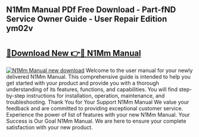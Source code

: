 ## N1Mm Manual PDf Free Download - Part-fND Service Owner Guide - User Repair Edition ym02v

# <h2><a href="http://cf129.oget.top/?id=N1Mm+Manual">🔗Download New 👉🔴 N1Mm Manual</a></h2>

[![N1Mm Manual new download](https://i.imgur.com/5g1atiW.png)](http://cf129.oget.top/?id=N1Mm+Manual)
Welcome to the user manual for your newly delivered N1Mm Manual. This comprehensive guide is intended to help you get started with your product and provide you with a thorough understanding of its features, functions, and capabilities. You will find step-by-step instructions for installation, operation, maintenance, and troubleshooting. Thank You for Your Support N1Mm Manual We value your feedback and are committed to providing exceptional customer service. Experience the power of list of features with your new N1Mm Manual. Your Success is Our Goal N1Mm Manual. We are here to ensure your complete satisfaction with your new product.
